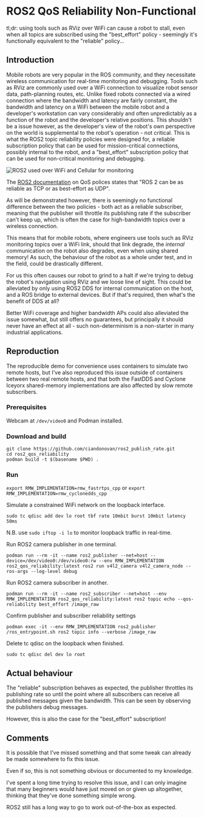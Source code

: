 # ROS2 QoS Reliability Non-Functional

tl;dr: using tools such as RViz over WiFi can cause a robot to stall, even when all topics are subscribed using the "best_effort" policy - seemingly it's functionally equivalent to the "reliable" policy...

## Introduction

Mobile robots are very popular in the ROS community,
and they necessitate wireless communication for real-time monitoring and debugging.
Tools such as RViz are commonly used over a WiFi connection to visualize robot sensor data,
path-planning routes, etc.
Unlike fixed robots connected via a wired connection where the bandwidth and latency are fairly constant,
the bandwidth and latency on a WiFi between the mobile robot and a developer's workstation can vary considerably
and often unpredictably as a function of the robot and the developer's relative positions.
This shouldn't be a issue however, as the developer's view of the robot's own perspective on the world is supplemental to the robot's operation - not critical.
This is what the ROS2 topic reliability policies were designed for, a reliable subscription policy that can be used for mission-critical connections,
possibly internal to the robot, and a "best_effort" subscription policy that can be used for non-critical monitoring and debugging.

![ROS2 used over WiFi and Cellular for monitoring](https://github.com/ciandonovan/ros2_qos_reliability/assets/94260580/209ff516-d868-4164-9c77-fbddb73ac407)

The [ROS2 documentation](https://docs.ros.org/en/rolling/Concepts/About-Quality-of-Service-Settings.html) on QoS polices states that "ROS 2 can be as reliable as TCP or as best-effort as UDP".

As will be demonstrated however, there is seemingly no functional difference between the two policies - both act as a reliable subscriber,
meaning that the publisher will throttle its publishing rate if the subscriber can't keep up,
which is often the case for high-bandwidth topics over a wireless connection.

This means that for mobile robots, where engineers use tools such as RViz monitoring topics over a WiFi link, should that link degrade, the _internal_ communication on the robot also degrades, even when using shared memory!
As such, the behaviour of the robot as a whole under test, and in the field, could be drastically different.

For us this often causes our robot to grind to a halt if we're trying to debug the robot's navigation using RViz and we loose line of sight.
This could be alleviated by only using ROS2 DDS for internal communication on the host, and a ROS bridge to external devices.
But if that's required, then what's the benefit of DDS at all?

Better WiFi coverage and higher bandwidth APs could also alleviated the issue somewhat, but still offers no guarantees, but principally it should never have an effect at all - such non-determinism is a non-starter in many industrial applications.

## Reproduction

The reproducible demo for convenience uses containers to simulate two remote hosts,
but I've also reproduced this issue outside of containers between two real remote hosts,
and that both the FastDDS and Cyclone Iceyorx shared-memory implementations are also affected by slow remote subscribers.

### Prerequisites

Webcam at `/dev/video0` and Podman installed.

### Download and build

```
git clone https://github.com/ciandonovan/ros2_publish_rate.git
cd ros2_qos_reliability
podman build -t $(basename $PWD) .
```

### Run

`export RMW_IMPLEMENTATION=rmw_fastrtps_cpp` or `export RMW_IMPLEMENTATION=rmw_cyclonedds_cpp`

Simulate a constrained WiFi network on the loopback interface.

`sudo tc qdisc add dev lo root tbf rate 10mbit burst 10mbit latency 50ms`

N.B. use `sudo iftop -i lo` to monitor loopback traffic in real-time.

Run ROS2 camera publisher in one terminal.

`podman run --rm -it --name ros2_publisher --net=host --device=/dev/video0:/dev/video0:rw --env RMW_IMPLEMENTATION ros2_qos_reliability:latest ros2 run v4l2_camera v4l2_camera_node --ros-args --log-level debug`

Run ROS2 camera subscriber in another.

`podman run --rm -it --name ros2_subscriber --net=host --env RMW_IMPLEMENTATION ros2_qos_reliability:latest ros2 topic echo --qos-reliability best_effort /image_raw`

Confirm publisher and subscriber reliability settings

`podman exec -it --env RMW_IMPLEMENTATION ros2_publisher /ros_entrypoint.sh ros2 topic info --verbose /image_raw`

Delete tc qdisc on the loopback when finished.

`sudo tc qdisc del dev lo root`

## Actual behaviour

The "reliable" subscription behaves as expected, the publisher throttles its publishing rate so until the point where all subscribers can receive all published messages given the bandwidth. This can be seen by observing the publishers debug messages.

However, this is also the case for the "best_effort" subscription!

## Comments

It is possible that I've missed something and that some tweak can already be made somewhere to fix this issue.

Even if so, this is not something obvious or documented to my knowledge.

I've spent a long time trying to resolve this issue,
and I can only imagine that many beginners would have just moved on or given up altogether,
thinking that they've done something simple wrong.

ROS2 still has a long way to go to work out-of-the-box as expected.
